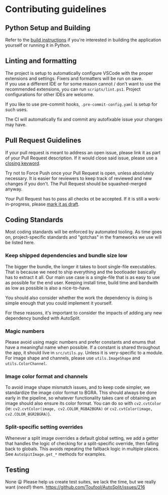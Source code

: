 <!-- This has to be in the repository's root, `docs/`, or `.github/` directory to be picked by github. Read more at: https://docs.github.com/en/communities/setting-up-your-project-for-healthy-contributions/setting-guidelines-for-repository-contributors#about-contributing-guidelines -->

# Contributing guidelines

## Python Setup and Building

Refer to the [build instructions](/docs/build%20instructions.md) if you're interested in building the application yourself or running it in Python.  

## Linting and formatting

The project is setup to automatically configure VSCode with the proper extensions and settings. Fixers and formatters will be run on save.  
If you use a different IDE or for some reason cannot / don't want to use the recommended extensions, you can run `scripts/lint.ps1`.
Project configurations for other IDEs are welcome.

If you like to use pre-commit hooks, `.pre-commit-config.yaml` is setup for such uses.

The CI will automatically fix and commit any autofixable issue your changes may have.

## Pull Request Guidelines

If your pull request is meant to address an open issue, please link it as part of your Pull Request description. If it would close said issue, please use a [closing keyword](https://docs.github.com/en/issues/tracking-your-work-with-issues/linking-a-pull-request-to-an-issue#linking-a-pull-request-to-an-issue-using-a-keyword).

Try not to Force Push once your Pull Request is open, unless absolutely necessary. It is easier for reviewers to keep track of reviewed and new changes if you don't. The Pull Request should be squashed-merged anyway.

Your Pull Request has to pass all checks ot be accepted. If it is still a work-in-progress, please [mark it as draft](https://docs.github.com/en/pull-requests/collaborating-with-pull-requests/proposing-changes-to-your-work-with-pull-requests/changing-the-stage-of-a-pull-request#converting-a-pull-request-to-a-draft).

## Coding Standards

Most coding standards will be enforced by automated tooling.
As time goes on, project-specific standards and "gotchas" in the frameworks we use will be listed here.

### Keep shipped dependencies and bundle size low

The bigger the bundle, the longer it takes to boot single-file executables. That is because we need to ship everything and the bootloader basically has to extract it all.
Our main use case is a single-file that is as easy to use as possible for the end user.
Keeping install time, build time and bandwith as low as possible is also a nice-to-have.

You should also consider whether the work the dependency is doing is simple enough that you could implement it yourself.

For these reasons, it's important to consider the impacts of adding any new dependency bundled with AutoSplit.

### Magic numbers

Please avoid using magic numbers and prefer constants and enums that have a meaningful name when possible.
If a constant is shared throughout the app, it should live in `src/utils.py`. Unless it is very-specific to a module.
For image shape and channels, please use `utils.ImageShape` and `utils.ColorChannel`.

### Image color format and channels

To avoid image shape mismatch issues, and to keep code simpler, we standardize the image color format to BGRA. This should always be done early in the pipeline, so whatever functionality takes care of obtaining an image should also ensure its color format. You can do so with `cv2.cvtColor` (ie: `cv2.cvtColor(image, cv2.COLOR_RGBA2BGRA)` or `cv2.cvtColor(image, cv2.COLOR_BGR2BGRA)`).

### Split-specific setting overrides

Whenever a split image overrides a default global setting, we add a getter that handles the logic of checking for a split-specific override, then falling back to globals. This avoids repeating the fallback logic in multiple places. See `AutoSpitImage.get_*` methods for examples.

## Testing

None 😦 Please help us create test suites, we lack the time, but we really want (*need!*) them. <https://github.com/Toufool/AutoSplit/issues/216>
